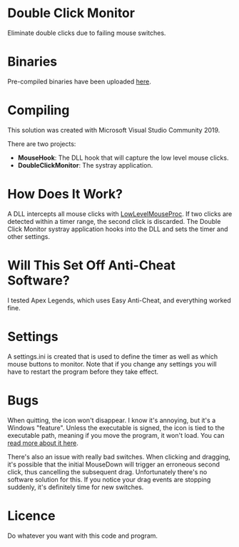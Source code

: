 # Double Click Monitor
Eliminate double clicks due to failing mouse switches.

# Binaries
Pre-compiled binaries have been uploaded [here](https://github.com/siddhartha77/DoubleClickMonitor/releases).

# Compiling
This solution was created with Microsoft Visual Studio Community 2019.

There are two projects:
* **MouseHook**: The DLL hook that will capture the low level mouse clicks.
* **DoubleClickMonitor**: The systray application.

# How Does It Work?
A DLL intercepts all mouse clicks with [LowLevelMouseProc](https://docs.microsoft.com/en-us/previous-versions/windows/desktop/legacy/ms644986(v=vs.85)). If two clicks are detected within a timer range, the second click is discarded. The Double Click Monitor systray application hooks into the DLL and sets the timer and other settings.

# Will This Set Off Anti-Cheat Software?
I tested Apex Legends, which uses Easy Anti-Cheat, and everything worked fine.

# Settings
A settings.ini is created that is used to define the timer as well as which mouse buttons to monitor. Note that if you change any settings you will have to restart the program before they take effect.

# Bugs
When quitting, the icon won't disappear. I know it's annoying, but it's a Windows "feature". Unless the executable is signed, the icon is tied to the executable path, meaning if you move the program, it won't load. You can [read more about it here](https://docs.microsoft.com/en-us/windows/win32/api/shellapi/nf-shellapi-shell_notifyicona#nim_delete-0x00000002).

There's also an issue with really bad switches. When clicking and dragging, it's possible that the initial MouseDown will trigger an erroneous second click, thus cancelling the subsequent drag. Unfortunately there's no software solution for this. If you notice your drag events are stopping suddenly, it's definitely time for new switches.

# Licence
Do whatever you want with this code and program.

